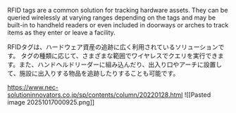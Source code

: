 
RFID tags are a common solution for tracking hardware assets.
They can be queried wirelessly at varying ranges depending on the tags and may be built-in to handheld readers or even included in doorways or arches to track items as they enter or leave a facility.

RFIDタグは、ハードウェア資産の追跡に広く利用されているソリューションです。
タグの種類に応じて、さまざまな範囲でワイヤレスでクエリを実行できます。また、ハンドヘルドリーダーに組み込んだり、出入り口やアーチに設置して、施設に出入りする物品を追跡したりすることも可能です。


https://www.nec-solutioninnovators.co.jp/sp/contents/column/20220128.html
![[Pasted image 20251017000925.png]]